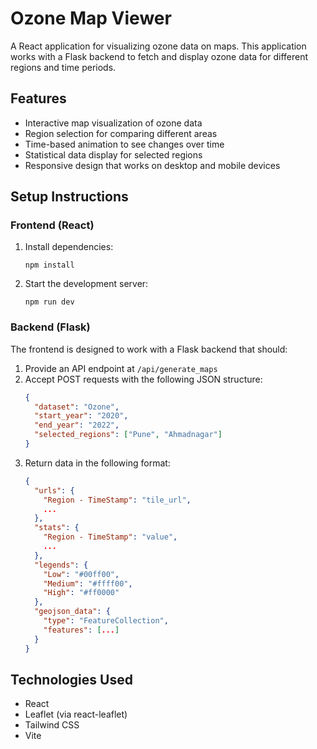 # Ozone Map Viewer

A React application for visualizing ozone data on maps. This application works with a Flask backend to fetch and display ozone data for different regions and time periods.

## Features

- Interactive map visualization of ozone data
- Region selection for comparing different areas
- Time-based animation to see changes over time
- Statistical data display for selected regions
- Responsive design that works on desktop and mobile devices

## Setup Instructions

### Frontend (React)

1. Install dependencies:
   ```
   npm install
   ```

2. Start the development server:
   ```
   npm run dev
   ```

### Backend (Flask)

The frontend is designed to work with a Flask backend that should:

1. Provide an API endpoint at `/api/generate_maps`
2. Accept POST requests with the following JSON structure:
   ```json
   {
     "dataset": "Ozone",
     "start_year": "2020",
     "end_year": "2022",
     "selected_regions": ["Pune", "Ahmadnagar"]
   }
   ```
3. Return data in the following format:
   ```json
   {
     "urls": {
       "Region - TimeStamp": "tile_url",
       ...
     },
     "stats": {
       "Region - TimeStamp": "value",
       ...
     },
     "legends": {
       "Low": "#00ff00",
       "Medium": "#ffff00",
       "High": "#ff0000"
     },
     "geojson_data": {
       "type": "FeatureCollection",
       "features": [...]
     }
   }
   ```

## Technologies Used

- React
- Leaflet (via react-leaflet)
- Tailwind CSS
- Vite